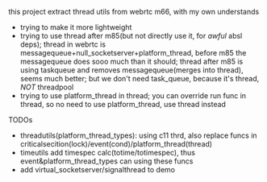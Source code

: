 
this project extract thread utils from webrtc m66, with my own understands
- trying to make it more lightweight
- trying to use thread after m85(but not directly use it, for *awful* absl deps); thread in webrtc is messagequeue+null_socketserver+platform_thread, before m85 the messagequeue does sooo much than it should; thread after m85 is using taskqueue and removes messagequeue(merges into thread), seems much better; but we don't need task_queue, because it's thread, *NOT* threadpool
- trying to use platform_thread in thread; you can override run func in thread, so no need to use platform_thread, use thread instead

TODOs
- threadutils(platform_thread_types): using c11 thrd, also replace funcs in criticalsecition(lock)/event(cond)/platform_thread(thread)
- timeutils add timespec calc(totime/totimespec), thus event&platform_thread_types can using these funcs
- add virtual_socketserver/signalthread to demo
